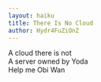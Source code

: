 ```yaml
---
layout: haiku
title: There Is No Cloud
author: Hydr4FuZiOnZ
---
```


A cloud there is not<br>
A server owned by Yoda<br>
Help me Obi Wan<br>
